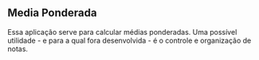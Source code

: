 ## Media Ponderada
Essa aplicação serve para calcular médias ponderadas. Uma possível utilidade - e para a qual fora desenvolvida - é o controle e organização de notas.